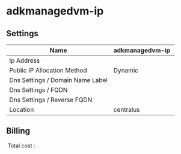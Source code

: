 # adkmanagedvm-ip 

## Settings


| Name | adkmanagedvm-ip  |
| --- | --- |
| Ip Address |   |
| Public IP Allocation Method | Dynamic  |
| Dns Settings / Domain Name Label |   |
| Dns Settings / FQDN |   |
| Dns Settings / Reverse FQDN |   |
| Location | centralus  |

## Billing
 Total cost : 
